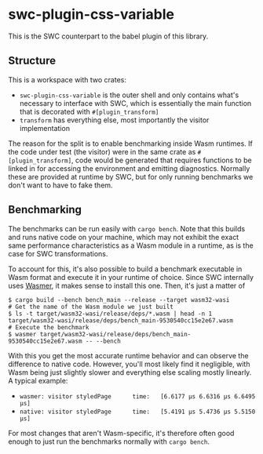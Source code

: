 # swc-plugin-css-variable

This is the SWC counterpart to the babel plugin of this library.

## Structure

This is a workspace with two crates:

- `swc-plugin-css-variable` is the outer shell and only contains what's
  necessary to interface with SWC, which is essentially the main function that
  is decorated with `#[plugin_transform]`
- `transform` has everything else, most importantly the visitor implementation

The reason for the split is to enable benchmarking inside Wasm runtimes. If the
code under test (the visitor) were in the same crate as `#[plugin_transform]`,
code would be generated that requires functions to be linked in for accessing
the environment and emitting diagnostics. Normally these are provided at
runtime by SWC, but for only running benchmarks we don't want to have to
fake them.

## Benchmarking

The benchmarks can be run easily with `cargo bench`. Note that this builds and
runs native code on your machine, which may not exhibit the exact same
performance characteristics as a Wasm module in a runtime, as is the case for
SWC transformations.

To account for this, it's also possible to build a benchmark executable in Wasm
format and execute it in your runtime of choice. Since SWC internally uses
[Wasmer](https://wasmer.io), it makes sense to install this one. Then, it's
just a matter of

```console
$ cargo build --bench bench_main --release --target wasm32-wasi
# Get the name of the Wasm module we just built
$ ls -t target/wasm32-wasi/release/deps/*.wasm | head -n 1
target/wasm32-wasi/release/deps/bench_main-9530540cc15e2e67.wasm
# Execute the benchmark
$ wasmer target/wasm32-wasi/release/deps/bench_main-9530540cc15e2e67.wasm -- --bench
```

With this you get the most accurate runtime behavior and can observe the
difference to native code. However, you'll most likely find it negligible, with
Wasm being just slightly slower and everything else scaling mostly linearly. A
typical example:

- `wasmer: visitor styledPage      time:   [6.6177 µs 6.6316 µs 6.6495 µs]`
- `native: visitor styledPage      time:   [5.4191 µs 5.4736 µs 5.5150 µs]`

For most changes that aren't Wasm-specific, it's therefore often good enough to
just run the benchmarks normally with `cargo bench`.
